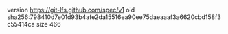 version https://git-lfs.github.com/spec/v1
oid sha256:798410d7e01d93b4afe2da15516ea90ee75daeaaaf3a6620cbd158f3c55414ca
size 466
